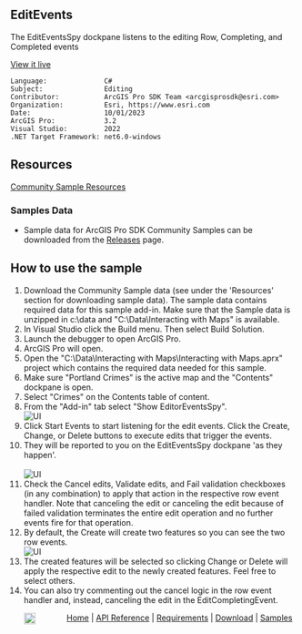 ## EditEvents

<!-- TODO: Write a brief abstract explaining this sample -->
The EditEventsSpy dockpane listens to the editing Row, Completing, and Completed events  
  


<a href="https://pro.arcgis.com/en/pro-app/sdk/" target="_blank">View it live</a>

<!-- TODO: Fill this section below with metadata about this sample-->
```
Language:              C#
Subject:               Editing
Contributor:           ArcGIS Pro SDK Team <arcgisprosdk@esri.com>
Organization:          Esri, https://www.esri.com
Date:                  10/01/2023
ArcGIS Pro:            3.2
Visual Studio:         2022
.NET Target Framework: net6.0-windows
```

## Resources

[Community Sample Resources](https://github.com/Esri/arcgis-pro-sdk-community-samples#resources)

### Samples Data

* Sample data for ArcGIS Pro SDK Community Samples can be downloaded from the [Releases](https://github.com/Esri/arcgis-pro-sdk-community-samples/releases) page.  

## How to use the sample
<!-- TODO: Explain how this sample can be used. To use images in this section, create the image file in your sample project's screenshots folder. Use relative url to link to this image using this syntax: ![My sample Image](FacePage/SampleImage.png) -->
1. Download the Community Sample data (see under the 'Resources' section for downloading sample data).  The sample data contains required data for this sample add-in.  Make sure that the Sample data is unzipped in c:\data and "C:\Data\Interacting with Maps" is available.
2. In Visual Studio click the Build menu. Then select Build Solution.  
3. Launch the debugger to open ArcGIS Pro.  
4. ArcGIS Pro will open.  
5. Open the "C:\Data\Interacting with Maps\Interacting with Maps.aprx" project which contains the required data needed for this sample.  
6. Make sure "Portland Crimes" is the active map and the "Contents" dockpane is open.  
7. Select "Crimes" on the Contents table of content.  
8. From the "Add-in" tab select "Show EditorEventsSpy".  
![UI](Screenshots/Screen1.png)  
9. Click Start Events to start listening for the edit events. Click the Create, Change, or Delete buttons to execute edits that trigger the events.   
10. They will be reported to you on the EditEventsSpy dockpane 'as they happen'.<br />  
![UI](Screenshots/Screen2.png)  
11. Check the Cancel edits, Validate edits, and Fail validation checkboxes (in any combination) to apply that action in the respective row event handler. Note that canceling the edit or canceling the edit because of failed validation terminates the entire edit operation and no further events fire for that operation.<br />  
12. By default, the Create will create two features so you can see the two row events.  
![UI](Screenshots/Screen3.png)  
13. The created features will be selected so clicking Change or Delete will apply the respective edit to the newly created features. Feel free to select others.<br />  
14. You can also try commenting out the cancel logic in the row event handler and, instead, canceling the edit in the EditCompletingEvent.  
  

<!-- End -->

&nbsp;&nbsp;&nbsp;&nbsp;&nbsp;&nbsp;<img src="https://esri.github.io/arcgis-pro-sdk/images/ArcGISPro.png"  alt="ArcGIS Pro SDK for Microsoft .NET Framework" height = "20" width = "20" align="top"  >
&nbsp;&nbsp;&nbsp;&nbsp;&nbsp;&nbsp;&nbsp;&nbsp;&nbsp;&nbsp;&nbsp;&nbsp;
[Home](https://github.com/Esri/arcgis-pro-sdk/wiki) | <a href="https://pro.arcgis.com/en/pro-app/latest/sdk/api-reference" target="_blank">API Reference</a> | [Requirements](https://github.com/Esri/arcgis-pro-sdk/wiki#requirements) | [Download](https://github.com/Esri/arcgis-pro-sdk/wiki#installing-arcgis-pro-sdk-for-net) | <a href="https://github.com/esri/arcgis-pro-sdk-community-samples" target="_blank">Samples</a>
